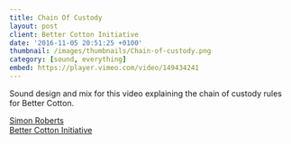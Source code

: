 ```yaml
---
title: Chain Of Custody
layout: post
client: Better Cotton Initiative
date: '2016-11-05 20:51:25 +0100'
thumbnail: /images/thumbnails/Chain-of-custody.png
category: [sound, everything]
embed: https://player.vimeo.com/video/149434241
---
```


Sound design and mix for this video explaining the chain of custody rules for Better Cotton.

[Simon Roberts](http://www.simonroberts.co.uk/)  
[Better Cotton Initiative](http://bettercotton.org/)
